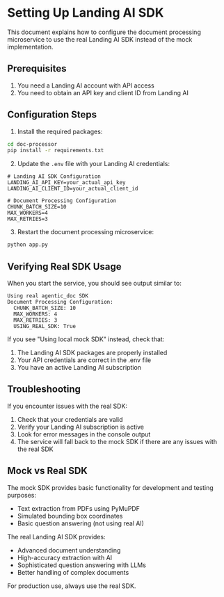 # Setting Up Landing AI SDK

This document explains how to configure the document processing microservice to use the real Landing AI SDK instead of the mock implementation.

## Prerequisites

1. You need a Landing AI account with API access
2. You need to obtain an API key and client ID from Landing AI

## Configuration Steps

1. Install the required packages:

```bash
cd doc-processor
pip install -r requirements.txt
```

2. Update the `.env` file with your Landing AI credentials:

```
# Landing AI SDK Configuration
LANDING_AI_API_KEY=your_actual_api_key
LANDING_AI_CLIENT_ID=your_actual_client_id

# Document Processing Configuration
CHUNK_BATCH_SIZE=10
MAX_WORKERS=4
MAX_RETRIES=3
```

3. Restart the document processing microservice:

```bash
python app.py
```

## Verifying Real SDK Usage

When you start the service, you should see output similar to:

```
Using real agentic_doc SDK
Document Processing Configuration:
  CHUNK_BATCH_SIZE: 10
  MAX_WORKERS: 4
  MAX_RETRIES: 3
  USING_REAL_SDK: True
```

If you see "Using local mock SDK" instead, check that:
1. The Landing AI SDK packages are properly installed
2. Your API credentials are correct in the .env file
3. You have an active Landing AI subscription

## Troubleshooting

If you encounter issues with the real SDK:

1. Check that your credentials are valid
2. Verify your Landing AI subscription is active
3. Look for error messages in the console output
4. The service will fall back to the mock SDK if there are any issues with the real SDK

## Mock vs Real SDK

The mock SDK provides basic functionality for development and testing purposes:
- Text extraction from PDFs using PyMuPDF
- Simulated bounding box coordinates
- Basic question answering (not using real AI)

The real Landing AI SDK provides:
- Advanced document understanding
- High-accuracy extraction with AI
- Sophisticated question answering with LLMs
- Better handling of complex documents

For production use, always use the real SDK.